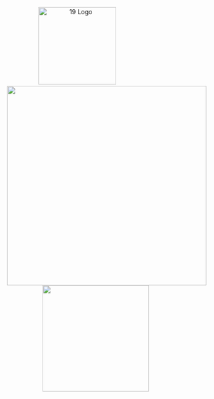 <p align="center">

  <img src="https://land.campus19.be/wp-content/uploads/2024/08/cropped-Design-sans-titre-26.png" alt="19 Logo" width="175" />
  &nbsp;&nbsp;&nbsp;&nbsp;&nbsp;&nbsp;&nbsp;&nbsp;&nbsp;&nbsp;&nbsp;&nbsp;&nbsp;&nbsp;&nbsp;&nbsp;&nbsp;&nbsp;&nbsp;&nbsp;
  <img src="https://leetcard.jacoblin.cool/sdemey00?theme=light" width="450" style="margin-left: 50px;"/>
  <a href="#"><img src="https://github-readme-stats.vercel.app/api/top-langs/?username=sdemey00&layout=compact&theme=dark" width=240 /></a>
</p>



